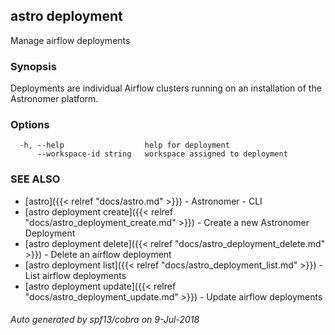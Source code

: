 ## astro deployment

Manage airflow deployments

### Synopsis

Deployments are individual Airflow clusters running on an installation of the Astronomer platform.

### Options

```
  -h, --help                  help for deployment
      --workspace-id string   workspace assigned to deployment
```

### SEE ALSO

* [astro]({{< relref "docs/astro.md" >}})	 - Astronomer - CLI
* [astro deployment create]({{< relref "docs/astro_deployment_create.md" >}})	 - Create a new Astronomer Deployment
* [astro deployment delete]({{< relref "docs/astro_deployment_delete.md" >}})	 - Delete an airflow deployment
* [astro deployment list]({{< relref "docs/astro_deployment_list.md" >}})	 - List airflow deployments
* [astro deployment update]({{< relref "docs/astro_deployment_update.md" >}})	 - Update airflow deployments

###### Auto generated by spf13/cobra on 9-Jul-2018
